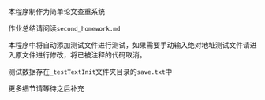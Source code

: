 本程序制作为简单论文查重系统

作业总结请阅读`second_homework.md`

本程序中将自动添加测试文件进行测试，如果需要手动输入绝对地址测试文件请进入原文件进行修改，将已被注释的代码取消。

测试数据存在`_testTextInit`文件夹目录的`save.txt`中

更多细节请等待之后补充